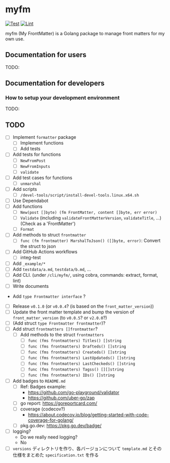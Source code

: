 # myfm

[![Test](https://github.com/rnazmo/myfm/actions/workflows/test.yml/badge.svg)](https://github.com/rnazmo/myfm/actions/workflows/test.yml)
[![Lint](https://github.com/rnazmo/myfm/actions/workflows/lint.yml/badge.svg)](https://github.com/rnazmo/myfm/actions/workflows/lint.yml)

myfm (My FrontMatter) is a Golang package to manage front matters for my own use.

## Documentation for users

TODO:

## Documentation for developers

### How to setup your development environment

TODO:

## TODO

- [ ] Implement `formatter` package
  - [ ] Implement functions
  - [ ] Add tests
- [ ] Add tests for functions
  - [ ] `NewFromPost`
  - [ ] `NewFromInputs`
  - [ ] `validate`
- [ ] Add test cases for functions
  - [ ] `unmarshal`
- [ ] Add scripts
  - [ ] `/devel-tools/script/install-devel-tools.linux.x64.sh`
- [ ] Use Dependabot
- [ ] Add functions
  - [ ] `New(post []byte) (fm FrontMatter, content []byte, err error)`
  - [ ] `Validate` (including `validateFrontMatterVersion`, `validateTitle`, ...) (Check as a 'FrontMatter')
  - [ ] `Format`
- [ ] Add methods to struct `frontmatter`
  - [ ] `func (fm frontmatter) MarshalToJson() ([]byte, error)`: Convert the struct to json
- [ ] Add GitHub Actions workflows
  - [ ] integ-test
- [ ] Add `_example/*`
- [ ] Add `testdata/a.md`, `testdata/b.md`, ...
- [ ] Add CLI. (under `/cli/myfm/`, using cobra, commands: extract, format, lint)
- [ ] Write documents
- Add `type Frontmatter interface` ?
- [ ] Release `v0.1.0` (or `v0.0.4`? (is based on the `front_matter_version`))
- [ ] Update the front matter template and bump the version of `front_matter_version` (to `v0.0.5`? or `v2.0.0`?)
- [ ] (Add struct `type Frontmatter frontmatter`)?
- [ ] Add struct `frontmatters []frontmatter`?
  - [ ] Add methods to the struct `frontmatters`
    - [ ] `func (fms frontmatters) Titles() []string`
    - [ ] `func (fms frontmatters) Drafteds() []string`
    - [ ] `func (fms frontmatters) Createds() []string`
    - [ ] `func (fms frontmatters) LastUpdateds() []string`
    - [ ] `func (fms frontmatters) LastCheckeds() []string`
    - [ ] `func (fms frontmatters) Tagss() [][]string`
    - [ ] `func (fms frontmatters) IDs() []string`
- [ ] Add badges to `README.md`
  - [ ] Ref: Badges example:
    - https://github.com/go-playground/validator
    - https://github.com/uber-go/zap
  - [ ] go report: https://goreportcard.com/
  - [ ] coverage (codecov?)
    - https://about.codecov.io/blog/getting-started-with-code-coverage-for-golang/
  - [ ] pkg.go.dev: https://pkg.go.dev/badge/
- [ ] logging?
  - Do we really need logging?
  - No
- [ ] `versions` ディレクトリを作り、各バージョンについて `template.md` とその仕様をまとめた `specification.txt` を作る
